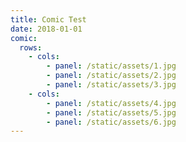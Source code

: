 ```yaml
---
title: Comic Test
date: 2018-01-01
comic:
  rows:
    - cols:
        - panel: /static/assets/1.jpg
        - panel: /static/assets/2.jpg
        - panel: /static/assets/3.jpg
    - cols:
        - panel: /static/assets/4.jpg
        - panel: /static/assets/5.jpg
        - panel: /static/assets/6.jpg
---
```


